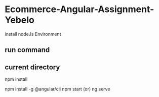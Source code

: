 # Ecommerce-Angular-Assignment-Yebelo
install nodeJs Environment 

run command
--------------

current directory 
-----------------
npm install 

npm install -g @angular/cli
npm start (or) ng serve
